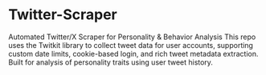 # Twitter-Scraper
Automated Twitter/X Scraper for Personality &amp; Behavior Analysis This repo uses the Twitkit library to collect tweet data for user accounts, supporting custom date limits, cookie-based login, and rich tweet metadata extraction. Built for analysis of personality traits using user tweet history.
